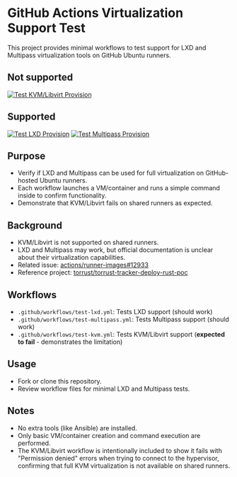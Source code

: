 # GitHub Actions Virtualization Support Test

This project provides minimal workflows to test support for LXD and Multipass virtualization tools on GitHub Ubuntu runners.

## Not supported

[![Test KVM/Libvirt Provision](https://github.com/josecelano/github-actions-virtualization-support/actions/workflows/test-kvm.yml/badge.svg)](https://github.com/josecelano/github-actions-virtualization-support/actions/workflows/test-kvm.yml)

## Supported

[![Test LXD Provision](https://github.com/josecelano/github-actions-virtualization-support/actions/workflows/test-lxd.yml/badge.svg)](https://github.com/josecelano/github-actions-virtualization-support/actions/workflows/test-lxd.yml) [![Test Multipass Provision](https://github.com/josecelano/github-actions-virtualization-support/actions/workflows/test-multipass.yml/badge.svg)](https://github.com/josecelano/github-actions-virtualization-support/actions/workflows/test-multipass.yml)

## Purpose

- Verify if LXD and Multipass can be used for full virtualization on GitHub-hosted Ubuntu runners.
- Each workflow launches a VM/container and runs a simple command inside to confirm functionality.
- Demonstrate that KVM/Libvirt fails on shared runners as expected.

## Background

- KVM/Libvirt is not supported on shared runners.
- LXD and Multipass may work, but official documentation is unclear about their virtualization capabilities.
- Related issue: [actions/runner-images#12933](https://github.com/actions/runner-images/issues/12933)
- Reference project: [torrust/torrust-tracker-deploy-rust-poc](https://github.com/torrust/torrust-tracker-deploy-rust-poc)

## Workflows

- `.github/workflows/test-lxd.yml`: Tests LXD support (should work)
- `.github/workflows/test-multipass.yml`: Tests Multipass support (should work)
- `.github/workflows/test-kvm.yml`: Tests KVM/Libvirt support (**expected to fail** - demonstrates the limitation)

## Usage

- Fork or clone this repository.
- Review workflow files for minimal LXD and Multipass tests.

## Notes

- No extra tools (like Ansible) are installed.
- Only basic VM/container creation and command execution are performed.
- The KVM/Libvirt workflow is intentionally included to show it fails with "Permission denied" errors when trying to connect to the hypervisor, confirming that full KVM virtualization is not available on shared runners.
